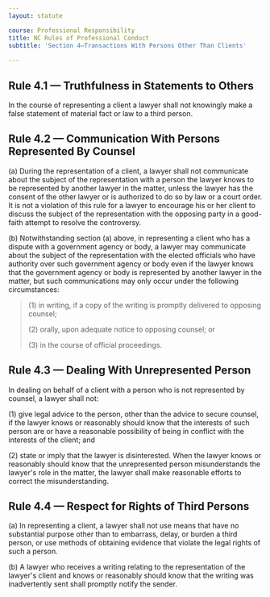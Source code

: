 ```yaml
---
layout: statute

course: Professional Responsibility
title: NC Rules of Professional Conduct 
subtitle: 'Section 4—Transactions With Persons Other Than Clients'
    
---
```


## Rule 4.1 — Truthfulness in Statements to Others

In the course of representing a client a lawyer shall not knowingly make a false statement of material fact or law to a third person.

## Rule 4.2 — Communication With Persons Represented By Counsel

(a) During the representation of a client, a lawyer shall not communicate about the subject of the representation with a person the lawyer knows to be represented by another lawyer in the matter, unless the lawyer has the consent of the other lawyer or is authorized to do so by law or a court order. It is not a violation of this rule for a lawyer to encourage his or her client to discuss the subject of the representation with the opposing party in a good-faith attempt to resolve the controversy.

(b) Notwithstanding section (a) above, in representing a client who has a dispute with a government agency or body, a lawyer may communicate about the subject of the representation with the elected officials who have authority over such government agency or body even if the lawyer knows that the government agency or body is represented by another lawyer in the matter, but such communications may only occur under the following circumstances:

> (1) in writing, if a copy of the writing is promptly delivered to opposing counsel;
> 
> (2) orally, upon adequate notice to opposing counsel; or
> 
> (3) in the course of official proceedings.

## Rule 4.3 — Dealing With Unrepresented Person

In dealing on behalf of a client with a person who is not represented by counsel, a lawyer shall not:

(1)	give legal advice to the person, other than the advice to secure counsel, if the lawyer knows or reasonably should know that the interests of such person are or have a reasonable possibility of being in conflict with the interests of the client; and

(2)	state or imply that the lawyer is disinterested. When the lawyer knows or reasonably should know that the unrepresented person misunderstands the lawyer's role in the matter, the lawyer shall make reasonable efforts to correct the misunderstanding.

## Rule 4.4 — Respect for Rights of Third Persons

(a) In representing a client, a lawyer shall not use means that have no substantial purpose other than to embarrass, delay, or burden a third person, or use methods of obtaining evidence that violate the legal rights of such a person.

(b) A lawyer who receives a writing relating to the representation of the lawyer's client and knows or reasonably should know that the writing was inadvertently sent shall promptly notify the sender.

